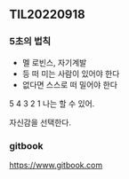 ## TIL20220918  

### 5초의 법칙

* 멜 로빈스, 자기계발
* 등 떠 미는 사람이 있어야 한다
* 없다면 스스로 떠 밀어야 한다


5 4 3 2 1 나는 할 수 있어.  

자신감을 선택한다.


### gitbook

https://www.gitbook.com 

